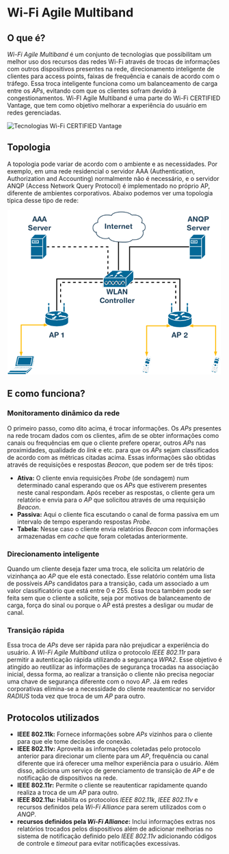 # Wi-Fi Agile Multiband
                 

## O que é?

_Wi-Fi Agile Multiband_ é um conjunto de tecnologias que possibilitam um melhor uso dos recursos das redes Wi-Fi através de trocas de informações com outros dispositivos presentes na rede, direcionamento inteligente de clientes para access points, faixas de frequência e canais de acordo com o tráfego. Essa troca inteligente funciona como um balanceamento de carga entre os _APs_, evitando com que os clientes sofram devido à congestionamentos. Wi-FI Agile Multiband é uma parte do Wi-Fi CERTIFIED Vantage, que tem como objetivo melhorar a experiência do usuário em redes gerenciadas.  
    


<img src="https://www.wi-fi.org/sites/default/files/public/images/Wi-Fi%20Vantage%20technologies_Agile%20Multiband_whitebg300.png"  alt="Tecnologias Wi-Fi CERTIFIED Vantage" width="500px" />
  

## Topologia

A topologia pode variar de acordo com o ambiente e as necessidades. Por exemplo, em uma rede residencial o servidor AAA (Authentication, Authorization and Accounting) normalmente não é necessário, e o servidor ANQP (Access Network Query Protocol) é implementado no próprio AP, diferente de ambientes corporativos. Abaixo podemos ver uma topologia típica desse tipo de rede:

<img src="./assets/wifi-agile-multiband-topology.png" alt="Topologia típica de redes que implementam a Wi-FI Agile Multiband" width="500px" />


## E como funciona?

### Monitoramento dinâmico da rede

O primeiro passo, como dito acima, é trocar informações. Os _APs_ presentes na rede trocam dados com os clientes, afim de se obter informações como canais ou frequências em que o cliente prefere operar, outros _APs_ nas proximidades, qualidade do _link_ e etc. para que os _APs_ sejam classificados de acordo com as métricas citadas acima. Essas informações são obtidas através de requisições e respostas _Beacon_, que podem ser de três tipos:

- **Ativa:** O cliente envia requisições _Probe_ (de sondagem) num determinado canal esperando que os _APs_ que estiverem presentes neste canal respondam. Após receber as respostas, o cliente gera um relatório e envia para o _AP_ que solicitou através de uma requisição _Beacon_.
- **Passiva:** Aqui o cliente fica escutando o canal de forma passiva em um intervalo de tempo esperando respostas _Probe_. 
- **Tabela:** Nesse caso o cliente envia relatórios _Beacon_ com informações armazenadas em _cache_ que foram coletadas anteriormente. 

### Direcionamento inteligente

Quando um cliente deseja fazer uma troca, ele solicita um relatório de vizinhança ao _AP_ que ele está conectado. Esse relatório contém uma lista de possíveis _APs_ candidatos para a transição, cada um associado a um valor classificatório que está entre 0 e 255. Essa troca também pode ser feita sem que o cliente a solicite, seja por motivos de balanceamento de carga, força do sinal ou porque o _AP_ está prestes a desligar ou mudar de canal. 

### Transição rápida

Essa troca de _APs_ deve ser rápida para não prejudicar a experiência do usuário. A _Wi-Fi Agile Multiband_ utiliza o protocolo _IEEE 802.11r_ para permitir a autenticação rápida utilizando a segurança _WPA2_. Esse objetivo é atingido ao reutilizar as informações de segurança trocadas na associação inicial, dessa forma, ao realizar a transição o cliente não precisa negociar uma chave de segurança diferente com o novo _AP_. Já em redes corporativas elimina-se a necessidade do cliente reautenticar no servidor _RADIUS_ toda vez que troca de um _AP_ para outro.   


## Protocolos utilizados 

- **IEEE 802.11k:** Fornece informações sobre _APs_ vizinhos para o cliente para que ele tome decisões de conexão. 
- **IEEE 802.11v:** Aproveita as informações coletadas pelo protocolo anterior para direcionar um cliente para um _AP_, frequência ou canal diferente que irá oferecer uma melhor experiência para o usuário. Além disso, adiciona um serviço de gerenciamento de transição de _AP_ e de notificação de dispositivos na rede.
- **IEEE 802.11r:** Permite o cliente se reautenticar rapidamente quando realiza a troca de um _AP_ para outro.
- **IEEE 802.11u:** Habilita os protocolos _IEEE 802.11k_, _IEEE 802.11v_ e recursos definidos pela _Wi-Fi Alliance_ para serem utilizados com o _ANQP_.
- **recursos definidos pela _Wi-Fi Alliance_:** Inclui informações extras nos relatórios trocados pelos dispositivos além de adicionar melhorias no sistema de notificação definido pelo _IEEE 802.11v_ adicionando códigos de controle e _timeout_ para evitar notificações excessivas.